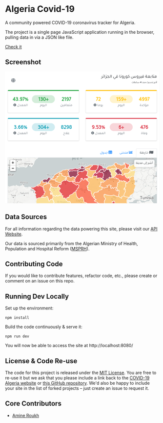 # Algeria Covid-19

A community powered COVID-19 coronavirus tracker for Algeria.

The project is a single page JavaScript application running in the browser, pulling data in via a JSON like file.

[Check it](https://corona-dz.live)

## Screenshot

![Screenshot](static/img/screenshot.png)

## Data Sources

For all information regarding the data powering this site, please visit our [API Website](https://api.corona-dz.live).

Our data is sourced primarily from the Algerian Ministry of Health, Population and Hospital Reform ([MSPRH](http://covid19.sante.gov.dz/)).

## Contributing Code

If you would like to contribute features, refactor code, etc., please create or comment on an issue on this repo.

## Running Dev Locally

Set up the environment:

```
npm install
```

Build the code continuously & serve it:

```
npm run dev
```

You will now be able to access the site at http://localhost:8080/

## License & Code Re-use

The code for this project is released under the [MIT License](LICENSE). You are free to re-use it but we ask that you please include a link back to the [COVID-19 Algeria website](https://corona-dz.live) or [this GitHub repository](https://github.com/Amine27/covid-19-dz). We'd also be happy to include your site in the list of forked projects – just create an issue to request it.

## Core Contributors

- [Amine Roukh](https://www.linkedin.com/in/amineroukh/)
